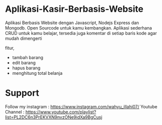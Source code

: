 # Aplikasi-Kasir-Berbasis-Website
Aplikasi Berbasis Website dengan Javascript, Nodejs Express dan Mongodb. Open Sourcode untuk kamu kembangkan.
Aplikasi sederhana CRUD untuk kamu belajar, tersedia juga komentar di setiap baris kode agar mudah dimengerti

fitur,
- tambah barang
- edit barang
- hapus barang
- menghitung total belanja

# Support
Follow my instagram : https://www.instagram.com/wahyu_illahi07/ 
Youtube Channel : https://www.youtube.com/playlist?list=PL2DC6n3PrEKVXN9nvzONe9idXa9BgCusj
